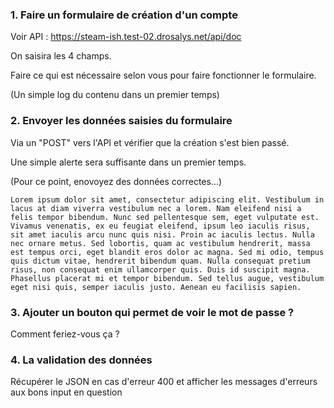 
### 1. Faire un formulaire de création d'un compte

Voir API : https://steam-ish.test-02.drosalys.net/api/doc

On saisira les 4 champs.

Faire ce qui est nécessaire selon vous pour faire fonctionner le formulaire.

(Un simple log du contenu dans un premier temps)


### 2. Envoyer les données saisies du formulaire

Via un "POST" vers l'API et vérifier que la création s'est bien passé.

Une simple alerte sera suffisante dans un premier temps.

(Pour ce point, enovoyez des données correctes...)

```
Lorem ipsum dolor sit amet, consectetur adipiscing elit. Vestibulum in lacus at diam viverra vestibulum nec a lorem. Nam eleifend nisi a felis tempor bibendum. Nunc sed pellentesque sem, eget vulputate est. Vivamus venenatis, ex eu feugiat eleifend, ipsum leo iaculis risus, sit amet iaculis arcu nunc quis nisi. Proin ac iaculis lectus. Nulla nec ornare metus. Sed lobortis, quam ac vestibulum hendrerit, massa est tempus orci, eget blandit eros dolor ac magna. Sed mi odio, tempus quis dictum vitae, hendrerit bibendum quam. Nulla consequat pretium risus, non consequat enim ullamcorper quis. Duis id suscipit magna. Phasellus placerat mi et tempor bibendum. Sed tellus augue, vestibulum eget nisi quis, semper iaculis justo. Aenean eu facilisis sapien.
```


### 3. Ajouter un bouton qui permet de voir le mot de passe ?

Comment feriez-vous ça ?


### 4. La validation des données

Récupérer le JSON en cas d'erreur 400 et afficher les messages d'erreurs aux bons input en question




